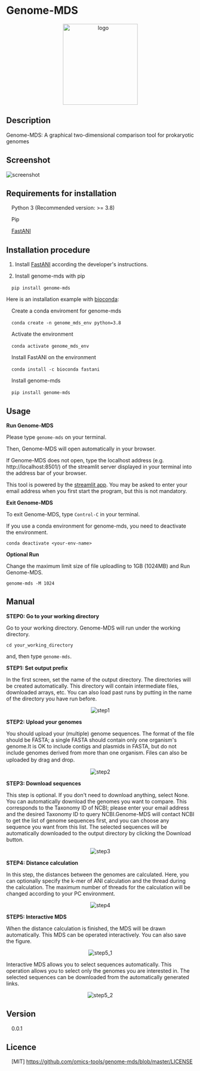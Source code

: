 Genome-MDS
====

<p align="center">
  <img src="https://mitosuite.com/images/for_genome_mds/logo.png" alt="logo" width="200" height="216"/>
</p>

## Description
Genome-MDS: A graphical two-dimensional comparison tool for prokaryotic genomes

## Screenshot

![screenshot](https://mitosuite.com/images/for_genome_mds/genome_mds_preview.gif)

## Requirements for installation
&emsp;Python 3 (Recommended version: >= 3.8)
  
&emsp;Pip
  
&emsp;[FastANI](https://github.com/ParBLiSS/FastANI)

## Installation procedure

1. Install [FastANI](https://github.com/ParBLiSS/FastANI) according the developer's instructions.

2. Install genome-mds with pip

&emsp;`pip install genome-mds`

Here is an installation example with [bioconda](https://bioconda.github.io/):

&emsp;Create a conda enviroment for genome-mds

&emsp;`conda create -n genome_mds_env python=3.8`

&emsp;Activate the environment

&emsp;`conda activate genome_mds_env`

&emsp;Install FastANI on the environment

&emsp;`conda install -c bioconda fastani`

&emsp;Install genome-mds

&emsp;`pip install genome-mds`

## Usage

**Run Genome-MDS**

Please type `genome-mds` on your terminal.

Then, Genome-MDS will open automatically in your browser.

If Genome-MDS does not open, type the localhost address (e.g. http://localhost:8501/) of the streamlit server displayed in your terminal into the address bar of your browser.

This tool is powered by the [streamlit app](https://streamlit.io/). You may be asked to enter your email address when you first start the program, but this is not mandatory.

**Exit Genome-MDS**

To exit Genome-MDS, type `Control-C` in your terminal.

If you use a conda environment for genome-mds, you need to deactivate the environment.

`conda deactivate <your-env-name>`

**Optional Run**

Change the maximum limit size of file uploadling to 1GB (1024MB) and Run Genome-MDS.

`genome-mds -M 1024`

## Manual

**STEP0: Go to your working directory**

Go to your working directory. Genome-MDS will run under the working directory.

`cd your_working_directory`

and, then type `genome-mds`.


**STEP1: Set output prefix**

In the first screen, set the name of the output directory. The directories will be created automatically. This directory will contain intermediate files, downloaded arrays, etc. You can also load past runs by putting in the name of the directory you have run before.

<p align="center">
  <img src="https://mitosuite.com/images/for_genome_mds/step1.png" alt="step1"/>
</p>

**STEP2: Upload your genomes**

You should upload your (multiple) genome sequences. The format of the file should be FASTA; a single FASTA should contain only one organism's genome.It is OK to include contigs and plasmids in FASTA, but do not include genomes derived from more than one organism. Files can also be uploaded by drag and drop.　

<p align="center">
  <img src="https://mitosuite.com/images/for_genome_mds/step2.png" alt="step2"/>
</p>

**STEP3: Download sequences**

This step is optional. If you don't need to download anything, select None.
You can automatically download the genomes you want to compare. This corresponds to the Taxonomy ID of NCBI; please enter your email address and the desired Taxonomy ID to query NCBI.Genome-MDS will contact NCBI to get the list of genome sequences first, and you can choose any sequence you want from this list. The selected sequences will be automatically downloaded to the output directory by clicking the Download button.

<p align="center">
  <img src="https://mitosuite.com/images/for_genome_mds/step3.png" alt="step3"/>
</p>

**STEP4: Distance calculation**

In this step, the distances between the genomes are calculated. Here, you can optionally specify the k-mer of ANI calculation and the thread during the calculation. The maximum number of threads for the calculation will be changed according to your PC environment.

<p align="center">
  <img src="https://mitosuite.com/images/for_genome_mds/step4.png" alt="step4"/>
</p>

**STEP5: Interactive MDS**

When the distance calculation is finished, the MDS will be drawn automatically. This MDS can be operated interactively. You can also save the figure.

<p align="center">
  <img src="https://mitosuite.com/images/for_genome_mds/step5_1.png" alt="step5_1"/>
</p>

Interactive MDS allows you to select sequences automatically. This operation allows you to select only the genomes you are interested in. The selected sequences can be downloaded from the automatically generated links.

<p align="center">
  <img src="https://mitosuite.com/images/for_genome_mds/step5_2.png" alt="step5_2" />
</p>


## Version

&emsp;0.0.1

## Licence

&emsp;[MIT] https://github.com/omics-tools/genome-mds/blob/master/LICENSE

